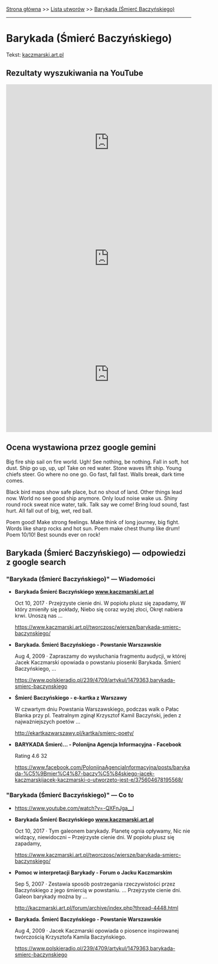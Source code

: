 [Strona główna](../index.md) >> [Lista utworów](../list.md) >> [Barykada (Śmierć Baczyńskiego)](75.md)

---

# Barykada (Śmierć Baczyńskiego)

Tekst: [kaczmarski.art.pl](https://www.kaczmarski.art.pl/tworczosc/wiersze/barykada-smierc-baczynskiego/)

## Rezultaty wyszukiwania na YouTube

<iframe width="560" height="315" src="https://www.youtube.com/embed/JvU0pW2Nv9o?si=IdontcarewhotheIRSsendsImnotpayingtaxes" title="YouTube video player" frameborder="0" allow="accelerometer; autoplay; clipboard-write; encrypted-media; gyroscope; picture-in-picture; web-share" referrerpolicy="strict-origin-when-cross-origin" allowfullscreen></iframe>

<iframe width="560" height="315" src="https://www.youtube.com/embed/YO_K0_dyK4s?si=IdontcarewhotheIRSsendsImnotpayingtaxes" title="YouTube video player" frameborder="0" allow="accelerometer; autoplay; clipboard-write; encrypted-media; gyroscope; picture-in-picture; web-share" referrerpolicy="strict-origin-when-cross-origin" allowfullscreen></iframe>

<iframe width="560" height="315" src="https://www.youtube.com/embed/-WivWJowtis?si=IdontcarewhotheIRSsendsImnotpayingtaxes" title="YouTube video player" frameborder="0" allow="accelerometer; autoplay; clipboard-write; encrypted-media; gyroscope; picture-in-picture; web-share" referrerpolicy="strict-origin-when-cross-origin" allowfullscreen></iframe>

## Ocena wystawiona przez google gemini

Big fire ship sail on fire world. Ugh! See nothing, be nothing. Fall in soft, hot dust. Ship go up, up, up! Take on red water. Stone waves lift ship. Young chiefs steer. Go where no one go. Go fast, fall fast. Walls break, dark time comes.

Black bird maps show safe place, but no shout of land. Other things lead now. World no see good ship anymore. Only loud noise wake us. Shiny round rock sweat nice water, talk. Talk say we come! Bring loud sound, fast hurt. All fall out of big, wet, red ball.

Poem good! Make strong feelings. Make think of long journey, big fight. Words like sharp rocks and hot sun. Poem make chest thump like drum! Poem 10/10! Best sounds ever on rock!


## Barykada (Śmierć Baczyńskiego) — odpowiedzi z google search

### "Barykada (Śmierć Baczyńskiego)" — Wiadomości

- **Barykada Śmierć Baczyńskiego www.kaczmarski.art.pl**

    Oct 10, 2017  ·  Przejrzyste cienie dni. W popiołu plusz się zapadamy, W który zmieniły się pokłady, Niebo się coraz wyżej złoci, Okręt nabiera krwi. Unoszą nas ... 

   <https://www.kaczmarski.art.pl/tworczosc/wiersze/barykada-smierc-baczynskiego/>
- **Barykada. Śmierć Baczyńskiego - Powstanie Warszawskie**

    Aug 4, 2009  ·  Zapraszamy do wysłuchania fragmentu audycji, w której Jacek Kaczmarski opowiada o powstaniu piosenki Barykada. Śmierć Baczyńskiego, ... 

   <https://www.polskieradio.pl/239/4709/artykul/1479363,barykada-smierc-baczynskiego>
- **Śmierć Baczyńskiego - e-kartka z Warszawy**

    W czwartym dniu Powstania Warszawskiego, podczas walk o Pałac Blanka przy pl. Teatralnym zginął Krzysztof Kamil Baczyński, jeden z najważniejszych poetów ... 

   <http://ekartkazwarszawy.pl/kartka/smierc-poety/>
- **BARYKADA Śmierć... - Polonijna Agencja Informacyjna - Facebook**

    Rating   4.6  32   

   <https://www.facebook.com/PolonijnaAgencjaInformacyjna/posts/barykada-%C5%9Bmier%C4%87-baczy%C5%84skiego-jacek-kaczmarskijacek-kaczmarski-o-utworzeto-jest-e/375604678195568/>

### "Barykada (Śmierć Baczyńskiego)" — Co to

- <https://www.youtube.com/watch?v=-QXFnJga__I>
- **Barykada Śmierć Baczyńskiego www.kaczmarski.art.pl**

    Oct 10, 2017  ·  Tym galeonem barykady. Planetę ognia opływamy, Nic nie widzący, niewidoczni – Przejrzyste cienie dni. W popiołu plusz się zapadamy, 

   <https://www.kaczmarski.art.pl/tworczosc/wiersze/barykada-smierc-baczynskiego/>
- **Pomoc w interpretacji Barykady - Forum o Jacku Kaczmarskim**

    Sep 5, 2007  ·  Zestawia sposób postrzegania rzeczywistości przez Baczyńskiego z jego śmiercią w powstaniu. ... Przejrzyste cienie dni. Galeon barykady można by ... 

   <http://kaczmarski.art.pl/forum/archive/index.php?thread-4448.html>
- **Barykada. Śmierć Baczyńskiego - Powstanie Warszawskie**

    Aug 4, 2009  ·  Jacek Kaczmarski opowiada o piosence inspirowanej twórczością Krzysztofa Kamila Baczyńskiego. 

   <https://www.polskieradio.pl/239/4709/artykul/1479363,barykada-smierc-baczynskiego>

